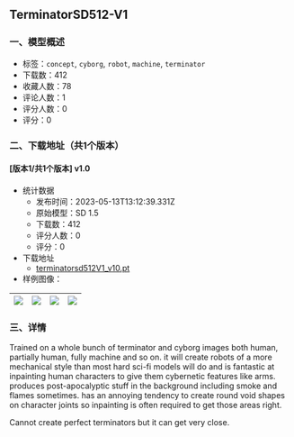 ## TerminatorSD512-V1
### 一、模型概述

- 标签：`concept`, `cyborg`, `robot`, `machine`, `terminator`
- 下载数：412
- 收藏人数：78
- 评论人数：1
- 评分人数：0
- 评分：0

### 二、下载地址（共1个版本）

#### [版本1/共1个版本] v1.0

- 统计数据
  - 发布时间：2023-05-13T13:12:39.331Z
  - 原始模型：SD 1.5
  - 下载数：412
  - 评分人数：0
  - 评分：0
- 下载地址
  - [terminatorsd512V1_v10.pt](https://civitai.com/api/download/models/69611)
- 样例图像：

| <img src="https://image.civitai.com/xG1nkqKTMzGDvpLrqFT7WA/0905724f-b0ea-49b7-8796-5a798c80ad67/width=450/781130.jpeg" /> | <img src="https://image.civitai.com/xG1nkqKTMzGDvpLrqFT7WA/c3fba20b-6917-46e8-89de-d3c05d4554de/width=450/777538.jpeg" /> | <img src="https://image.civitai.com/xG1nkqKTMzGDvpLrqFT7WA/53e9222b-ac02-4e26-a805-059a03be01ba/width=450/781191.jpeg" /> | <img src="https://image.civitai.com/xG1nkqKTMzGDvpLrqFT7WA/9198b4cb-2cd6-496c-8d8e-4f45583260d4/width=450/781135.jpeg" /> |
| ---- | ---- | ---- | ---- |


### 三、详情
<p>Trained on a whole bunch of terminator and cyborg images both human, partially human, fully machine and so on. it will create robots of a more mechanical style than most hard sci-fi models will do and is fantastic at inpainting human characters to give them cybernetic features like arms.<br />produces post-apocalyptic stuff in the background including smoke and flames sometimes. has an annoying tendency to create round void shapes on character joints so inpainting is often required to get those areas right.</p><p>Cannot create perfect terminators but it can get very close.</p>